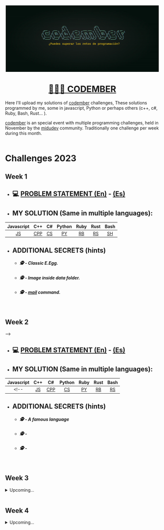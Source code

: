 <p align="center" width="300">
   <img align="center" width="500" src="./assets/codember.webp" />
   <a href="https://codember.dev/?lang=en">
   <h1 align="center"> 👨🏻‍💻 CODEMBER </h1>
   </a>
</p>

Here I'll upload my solutions of [codember](https://codember.dev/?lang=en) challenges, These solutions programmed by me, some in javascript, Python or perhaps others (c++, c#, Ruby, Bash, Rust... ).

[codember](https://codember.dev/?lang=en) is an special event with multiple programming challenges, held in November by the  [midudev](https://github.com/midudev) community. Traditionally one challenge per week during this month. 
<br> 
<br> 


# Challenges 2023

## Week 1

<!-- <details> -->
<!-- <summary>Details</summary> -->

   * ## 💻  [PROBLEM STATEMENT (En)](./2023/01/challenge.md) - [(Es)](./2023/01/challengeES.md) 

   * ## MY SOLUTION (Same in multiple languages):

   | Javascript | C++ | C# | Python | Ruby | Rust | Bash | 
   | :-------: | :--: | :--: | :---: | :---: | :---: | :---: |
   |[JS](./2023/01/index.js)|[CPP](./2023/01/index.cpp)|[CS](./2023/01/index.cs)|[PY](./2023/01/index.py)|[RB](./2023/01/index.rb)|[RS](./2023/01/index.rs)|[SH](./2023/01/index.sh)|


 * ## ADDITIONAL SECRETS (hints)

   * ##### 🕵️ - Classic E.Egg.
   <!-- ⬆️ ⬆️ ⬇️ ⬇️ ⬅️ ➡️ ⬅️ ➡️ B A  -->
   * ##### 🕵️ - Image inside data folder.
   <!-- $ submit Rauch -->
   * ##### 🕵️ - <ins>mail</ins> command. 
   <!-- $ submit 2023-12-01 -->

<!-- </details> -->
<br>

## Week 2

<!-- <details> -->
<!-- <summary>Upcoming...</summary> --> -->
<!-- <summary>Details</summary> -->

   * ## 💻  [PROBLEM STATEMENT (En)](./2023/02/challenge.md) - [(Es)](./2023/02/challengeES.md) 

   * ## MY SOLUTION (Same in multiple languages):

   | Javascript | C++ | C# | Python | Ruby | Rust | Bash | 
   | :-------: | :--: | :--: | :---: | :---: | :---: | :---: |
   <!-- |[JS](./2023/02/index.js)|[CPP](./2023/02/index.cpp)|[CS](./2023/02/index.cs)|[PY](./2023/02/index.py)|[RB](./2023/02/index.rb)|[RS](./2023/02/index.rs)|[SH](./2023/02/index.sh)| -->


 * ## ADDITIONAL SECRETS (hints)

   * ##### 🕵️ - A famous language
   <!--   -->
   * ##### 🕵️ - 
   <!--  -->
   * ##### 🕵️ -  
   <!--  -->

<!-- </details> -->
<br>

## Week 3

<details>
<summary>Upcoming...</summary>
<!-- <summary>Details</summary> -->

   * ## 💻  [PROBLEM STATEMENT (En)](./2023/03/challenge.md) - [(Es)](./2023/03/challengeES.md) 

   * ## MY SOLUTION (Same in multiple languages):

   | Javascript | C++ | C# | Python | Ruby | Rust | Bash | 
   | :-------: | :--: | :--: | :---: | :---: | :---: | :---: |
   <!-- |[JS](./2023/03/index.js)|[CPP](./2023/03/index.cpp)|[CS](./2023/03/index.cs)|[PY](./2023/03/index.py)|[RB](./2023/03/index.rb)|[RS](./2023/03/index.rs)|[SH](./2023/03/index.sh)| -->


 * ## ADDITIONAL SECRETS (hints)

   * ##### 🕵️ - 
   <!--   -->
   * ##### 🕵️ - 
   <!--  -->
   * ##### 🕵️ -  
   <!--  -->

</details>
<br>

## Week 4

<details>
<summary>Upcoming...</summary>
<!-- <summary>Details</summary> -->

   * ## 💻  [PROBLEM STATEMENT (En)](./2023/04/challenge.md) - [(Es)](./2023/04/challengeES.md) 

   * ## MY SOLUTION (Same in multiple languages):

   | Javascript | C++ | C# | Python | Ruby | Rust | Bash | 
   | :-------: | :--: | :--: | :---: | :---: | :---: | :---: |
   <!-- |[JS](./2023/04/index.js)|[CPP](./2023/04/index.cpp)|[CS](./2023/04/index.cs)|[PY](./2023/04/index.py)|[RB](./2023/04/index.rb)|[RS](./2023/04/index.rs)|[SH](./2023/04/index.sh)| -->


 * ## ADDITIONAL SECRETS (hints)

   * ##### 🕵️ - 
   <!--   -->
   * ##### 🕵️ - 
   <!--  -->
   * ##### 🕵️ -  
   <!--  -->

</details>
<br>
